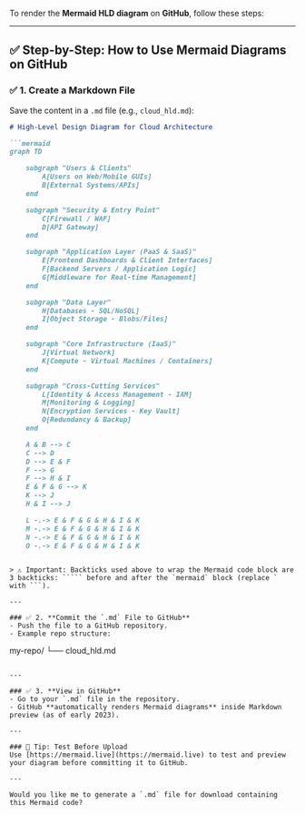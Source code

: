 To render the **Mermaid HLD diagram** on **GitHub**, follow these steps:

---

## ✅ Step-by-Step: How to Use Mermaid Diagrams on GitHub

### ✅ 1. **Create a Markdown File**

Save the content in a `.md` file (e.g., `cloud_hld.md`):

````markdown
# High-Level Design Diagram for Cloud Architecture

```mermaid
graph TD

    subgraph "Users & Clients"
        A[Users on Web/Mobile GUIs]
        B[External Systems/APIs]
    end

    subgraph "Security & Entry Point"
        C[Firewall / WAF]
        D[API Gateway]
    end

    subgraph "Application Layer (PaaS & SaaS)"
        E[Frontend Dashboards & Client Interfaces]
        F[Backend Servers / Application Logic]
        G[Middleware for Real-time Management]
    end

    subgraph "Data Layer"
        H[Databases - SQL/NoSQL]
        I[Object Storage - Blobs/Files]
    end

    subgraph "Core Infrastructure (IaaS)"
        J[Virtual Network]
        K[Compute - Virtual Machines / Containers]
    end

    subgraph "Cross-Cutting Services"
        L[Identity & Access Management - IAM]
        M[Monitoring & Logging]
        N[Encryption Services - Key Vault]
        O[Redundancy & Backup]
    end

    A & B --> C
    C --> D
    D --> E & F
    F --> G
    F --> H & I
    E & F & G --> K
    K --> J
    H & I --> J

    L -.-> E & F & G & H & I & K
    M -.-> E & F & G & H & I & K
    N -.-> E & F & G & H & I & K
    O -.-> E & F & G & H & I & K
````

``````

> ⚠️ Important: Backticks used above to wrap the Mermaid code block are 3 backticks: ````` before and after the `mermaid` block (replace ` with ```).

---

### ✅ 2. **Commit the `.md` File to GitHub**
- Push the file to a GitHub repository.
- Example repo structure:
``````

my-repo/
└── cloud\_hld.md

```

---

### ✅ 3. **View in GitHub**
- Go to your `.md` file in the repository.
- GitHub **automatically renders Mermaid diagrams** inside Markdown preview (as of early 2023).

---

### 🧪 Tip: Test Before Upload
Use [https://mermaid.live](https://mermaid.live) to test and preview your diagram before committing it to GitHub.

---

Would you like me to generate a `.md` file for download containing this Mermaid code?
```
